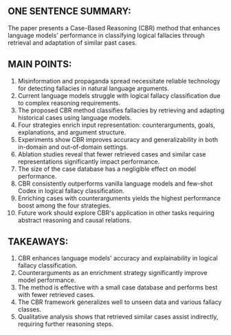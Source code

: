 ## ONE SENTENCE SUMMARY:
The paper presents a Case-Based Reasoning (CBR) method that enhances language models' performance in classifying logical fallacies through retrieval and adaptation of similar past cases.

## MAIN POINTS:
1. Misinformation and propaganda spread necessitate reliable technology for detecting fallacies in natural language arguments.
2. Current language models struggle with logical fallacy classification due to complex reasoning requirements.
3. The proposed CBR method classifies fallacies by retrieving and adapting historical cases using language models.
4. Four strategies enrich input representation: counterarguments, goals, explanations, and argument structure.
5. Experiments show CBR improves accuracy and generalizability in both in-domain and out-of-domain settings.
6. Ablation studies reveal that fewer retrieved cases and similar case representations significantly impact performance.
7. The size of the case database has a negligible effect on model performance.
8. CBR consistently outperforms vanilla language models and few-shot Codex in logical fallacy classification.
9. Enriching cases with counterarguments yields the highest performance boost among the four strategies.
10. Future work should explore CBR's application in other tasks requiring abstract reasoning and causal relations.

## TAKEAWAYS:
1. CBR enhances language models' accuracy and explainability in logical fallacy classification.
2. Counterarguments as an enrichment strategy significantly improve model performance.
3. The method is effective with a small case database and performs best with fewer retrieved cases.
4. The CBR framework generalizes well to unseen data and various fallacy classes.
5. Qualitative analysis shows that retrieved similar cases assist indirectly, requiring further reasoning steps.
